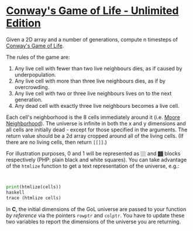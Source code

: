 # [Conway's Game of Life  - Unlimited Edition](https://www.codewars.com/kata/52423db9add6f6fc39000354)

Given a 2D array and a number of generations, compute n timesteps of [Conway's Game of Life](http://en.wikipedia.org/wiki/Conway%27s_Game_of_Life).

The rules of the game are:

1. Any live cell with fewer than two live neighbours dies, as if caused by underpopulation.
2. Any live cell with more than three live neighbours dies, as if by overcrowding.
3. Any live cell with two or three live neighbours lives on to the next generation.
4. Any dead cell with exactly three live neighbours becomes a live cell.

Each cell's neighborhood is the 8 cells immediately around it (i.e. [Moore Neighborhood](https://en.wikipedia.org/wiki/Moore_neighborhood)). The universe is infinite in both the x and y dimensions and all cells are initially dead - except for those specified in the arguments. The return value should be a 2d array cropped around all of the living cells. (If there are no living cells, then return `[[]]`.)

For illustration purposes, 0 and 1 will be represented as `░░` and `▓▓` blocks respectively (PHP: plain black and white squares). You can take advantage of the `htmlize` function to get a text representation of the universe, e.g.:

`
`
```python
print(htmlize(cells))
haskell
trace (htmlize cells)
```






In **C**, the initial dimensions of the GoL universe are passed to your function *by reference* via the pointers `rowptr` and `colptr`. You have to update these two variables to report the dimensions of the universe you are returning.